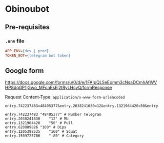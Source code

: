 # Obinoubot

## Pre-requisites

### `.env` file

```ini
APP_ENV={dev | prod}
TOKEN_BOT={telegram bot token}
```

## Google form

https://docs.google.com/forms/u/0/d/e/1FAIpQLSeEomm3cNsaDCmhAfWVHP8dqGP1jGwo_MFcnEsEj2tRyLHcyQ/formResponse

Request Content-Type: `application/x-www-form-urlencoded`

```
entry.742237483=48405377&entry.2038241630=12&entry.1321964420=50&entry.620889826=100&entry.1205398535=160&entry.1509725706=-80&dlut=1704191638643&entry.1509725706_sentinel=&fvv=1&partialResponse=%5Bnull%2Cnull%2C%225667717789054114695%22%5D&pageHistory=0&fbzx=5667717789054114695
```

```
entry.742237483	"48405377" # Number Telegram
entry.2038241630	"12" # MU
entry.1321964420	"50" # Pull
entry.620889826	"100" # Dips
entry.1205398535	"160" # Squat
entry.1509725706	"-80" # Category
```